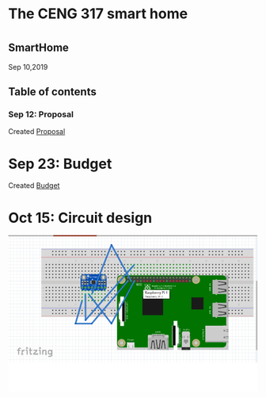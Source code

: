 
  
# The CENG 317 smart home<h1>

SmartHome
----------
Sep 10,2019

Table of contents
-----------------
### Sep 12: Proposal 
Created [Proposal](https://github.com/diepbaoquy97/SmartHome/blob/master/Proposal.xlsx)
# Sep 23: Budget
Created [Budget](https://github.com/diepbaoquy97/SmartHome/blob/master/PartsFor2SmartHome_(2).pdf)

# Oct 15: Circuit design
![Breadboard](/Breadboard.png)




